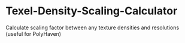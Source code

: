 # Texel-Density-Scaling-Calculator
Calculate scaling factor between any texture densities and resolutions (useful for PolyHaven)
